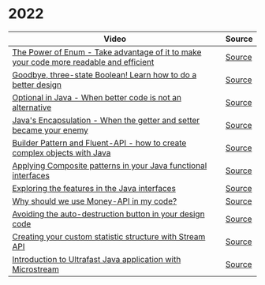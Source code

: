 # 2022



| Video                                                        | Source                                                       |
| ------------------------------------------------------------ | ------------------------------------------------------------ |
| [The Power of Enum - Take advantage of it to make your code more readable and efficient](https://www.youtube.com/watch?v=ZSDwPdL74BI) | [Source](01-enum-advanced)                                   |
| [Goodbye, three-state Boolean! Learn how to do a better design](https://www.youtube.com/watch?v=q-dRtCUhpd8) | [Source](02-three-states)                                    |
| [Optional in Java - When better code is not an alternative](https://www.youtube.com/watch?v=Bh0vsvzvXno) | [Source](03-optimizing-optional)                             |
| [Java's Encapsulation - When the getter and setter became your enemy](https://www.youtube.com/watch?v=n9UN5IG7Pn0) | [Source](04-encapsulation)                                   |
| [Builder Pattern and Fluent-API - how to create complex objects with Java](https://www.youtube.com/watch?v=m6DmH9EwBis) | [Source](05-builder-fluent-api)                              |
| [Applying Composite patterns in your Java functional interfaces](https://www.youtube.com/watch?v=GapuPKdmCgE) | [Source](https://github.com/osarchitech/java-videos-code/tree/main/2022/06-functions-composite) |
| [Exploring the features in the Java interfaces](https://www.youtube.com/watch?v=V0wQVpLyLVM) | [Source](https://github.com/osarchitech/java-videos-code/tree/main/2022/07-interface) |
| [Why should we use Money-API in my code?](https://www.youtube.com/watch?v=eExql9CZkWY) | [Source](https://github.com/osarchitech/java-videos-code/tree/main/2022/08-money-api) |
| [Avoiding the auto-destruction button in your design code](https://www.youtube.com/watch?v=r39zuhlsmGA) | [Source](https://github.com/osarchitech/java-videos-code/tree/main/2022/09-intro-rich-model) |
| [Creating your custom statistic structure with Stream API](https://www.youtube.com/watch?v=w78fdT1PIl0) | [Source](https://github.com/osarchitech/java-videos-code/tree/main/2022/10-collector) |
| [Introduction to Ultrafast Java application with Microstream](https://www.youtube.com/watch?v=unq6SpX_0_U) | [Source](https://github.com/osarchitech/java-videos-code/tree/main/2022/12-microstream) |


